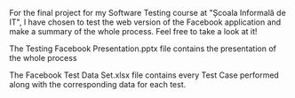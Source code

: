 For the final project for my Software Testing course at "Școala Informală de IT", I have chosen to test the web version of the Facebook application and make a summary of the whole process. 
Feel free to take a look at it!

The Testing Facebook Presentation.pptx file contains the presentation of the whole process

The Facebook Test Data Set.xlsx file contains every Test Case performed along with the corresponding data for each test. 
